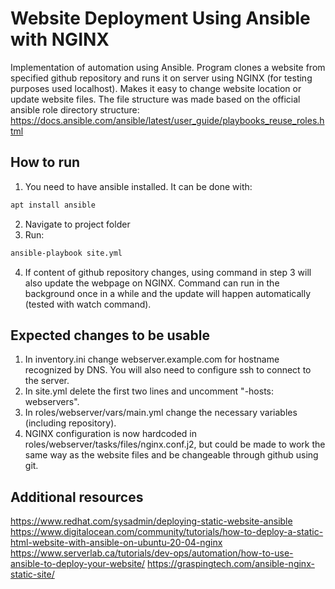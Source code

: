 # Website Deployment Using Ansible with NGINX
Implementation of automation using Ansible. Program clones a website from specified github repository and runs it on server using NGINX (for testing purposes used localhost). Makes it easy to change website location or update website files.
The file structure was made based on the official ansible role directory structure: https://docs.ansible.com/ansible/latest/user_guide/playbooks_reuse_roles.html

## How to run
1. You need to have ansible installed. It can be done with:
```bash
apt install ansible
```
2. Navigate to project folder
3. Run:
```bash
ansible-playbook site.yml
```
4. If content of github repository changes, using command in step 3 will also update the webpage on NGINX. Command can run in the background once in a while and the update will happen automatically (tested with watch command).

## Expected changes to be usable
1. In inventory.ini change webserver.example.com for hostname recognized by DNS. You will also need to configure ssh to connect to the server.
2. In site.yml delete the first two lines and uncomment "-hosts: webservers".
3. In roles/webserver/vars/main.yml change the necessary variables (including repository).
4. NGINX configuration is now hardcoded in roles/webserver/tasks/files/nginx.conf.j2, but could be made to work the same way as the website files and be changeable through github using git.

## Additional resources
https://www.redhat.com/sysadmin/deploying-static-website-ansible
https://www.digitalocean.com/community/tutorials/how-to-deploy-a-static-html-website-with-ansible-on-ubuntu-20-04-nginx
https://www.serverlab.ca/tutorials/dev-ops/automation/how-to-use-ansible-to-deploy-your-website/
https://graspingtech.com/ansible-nginx-static-site/

